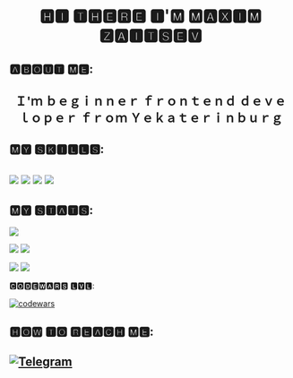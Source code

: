 <h1 align="center">🅷🅸 🆃🅷🅴🆁🅴 🅸'🅼 🅼🅰🆇🅸🅼 🆉🅰🅸🆃🆂🅴🆅</h1>

<h2>🅰🅱🅾🆄🆃 🅼🅴:<h2>
  <p align="center">Ｉ'ｍ ｂｅｇｉｎｎｅｒ ｆｒｏｎｔｅｎｄ ｄｅｖｅｌｏｐｅｒ ｆｒｏｍ Ｙｅｋａｔｅｒｉｎｂｕｒｇ</p>
  <p align="center"></p>

<h2>🅼🆈 🆂🅺🅸🅻🅻🆂:<h2>
<img src="https://img.shields.io/badge/html5-%23E34F26.svg?style=for-the-badge&logo=html5&logoColor=white"> 
<img src="https://img.shields.io/badge/css3-%231572B6.svg?style=for-the-badge&logo=css3&logoColor=white">
<img src="https://img.shields.io/badge/javascript-%23323330.svg?style=for-the-badge&logo=javascript&logoColor=%23F7DF1E">
<img src="https://img.shields.io/badge/react-%2320232a.svg?style=for-the-badge&logo=react&logoColor=%2361DAFB">

<h2>🅼🆈 🆂🆃🅰🆃🆂:</h2>

![](https://github-profile-summary-cards.vercel.app/api/cards/profile-details?username=maksimzaycevekt&theme=codeSTACKr)

![](https://github-profile-summary-cards.vercel.app/api/cards/most-commit-language?username=maksimzaycevekt&theme=codeSTACKr) ![](https://github-profile-summary-cards.vercel.app/api/cards/repos-per-language?username=maksimzaycevekt&theme=codeSTACKr)

![](https://github-profile-summary-cards.vercel.app/api/cards/stats?username=maksimzaycevekt&theme=codeSTACKr) ![](http://github-profile-summary-cards.vercel.app/api/cards/productive-time?username=maksimzaycevekt&theme=codeSTACKr&utcOffset=8)

🅲🅾🅳🅴🆆🅰🆁🆂 🅻🆅🅻:

[![codewars](https://www.codewars.com/users/mazaitsevekt/badges/large)](https://www.codewars.com/users/mazaitsevekt)

<h2>🅷🅾🆆 🆃🅾 🆁🅴🅰🅲🅷 🅼🅴:<h2>

<a href="https://t.me/zaitsevm1996">![Telegram](https://img.shields.io/badge/Telegram-2CA5E0?style=for-the-badge&logo=telegram&logoColor=white)</a>

